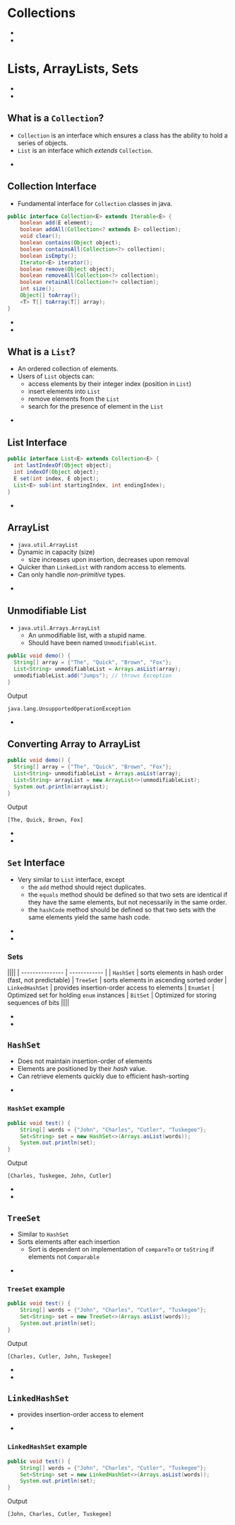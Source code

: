 # Collections


-
-
# Lists, ArrayLists, Sets


-
-
## What is a `Collection`?
* `Collection` is an interface which ensures a class has the ability to hold a series of objects.
* `List` is an interface which _extends_ `Collection`.


-
## Collection Interface
* Fundamental interface for `Collection` classes in java.

```java
public interface Collection<E> extends Iterable<E> {
    boolean add(E element);
    boolean addAll(Collection<? extends E> collection);
    void clear();
    boolean contains(Object object);
    boolean containsAll(Collection<?> collection);
    boolean isEmpty();
    Iterator<E> iterator();
    boolean remove(Object object);
    boolean removeAll(Collection<?> collection);
    boolean retainAll(Collection<?> collection);
    int size();
    Object[] toArray();
    <T> T[] toArray(T[] array);
}
```


-
-
## What is a `List`?
* An ordered collection of elements.
* Users of `List` objects can:
  * access elements by their integer index (position in `List`)
  * insert elements into `List`
  * remove elements from the `List`
  * search for the presence of element in the `List`


-
## List Interface
```java
public interface List<E> extends Collection<E> {
  int lastIndexOf(Object object);
  int indexOf(Object object);
  E set(int index, E object);
  List<E> sub(int startingIndex, int endingIndex);
}
```




-
## ArrayList
* `java.util.ArrayList`
* Dynamic in capacity (size)
  * size increases upon insertion, decreases upon removal
* Quicker than `LinkedList` with random access to elements.
* Can only handle _non-primitive_ types.






-
## Unmodifiable List
* `java.util.Arrays.ArrayList`
  * An unmodifiable list, with a stupid name.
  * Should have been named `UnmodifiableList`.

```java
public void demo() {
  String[] array = {"The", "Quick", "Brown", "Fox"};
  List<String> unmodifiableList = Arrays.asList(array);
  unmodifiableList.add("Jumps"); // throws Exception
}
```

Output
```
java.lang.UnsupportedOperationException
```










-
## Converting Array to ArrayList
```java
public void demo() {
  String[] array = {"The", "Quick", "Brown", "Fox"};
  List<String> unmodifiableList = Arrays.asList(array);
  List<String> arrayList = new ArrayList<>(unmodifiableList);
  System.out.println(arrayList);
}
```

Output
```
[The, Quick, Brown, Fox]
```




-
-
## `Set` Interface
* Very similar to `List` interface, except
	* the `add` method should reject duplicates.
	* the `equals` method should be defined so that two sets are identical if they have the same elements, but not necessarily in the same order.
	* the `hashCode` method should be defined so that two sets with the same elements yield the same hash code.


-
-
### Sets
||||
| --------------- | ------------ |
| `HashSet`         | sorts elements in hash order (fast, not predictable)
| `TreeSet`         | sorts elements in ascending sorted order
| `LinkedHashSet`   | provides insertion-order access to elements
| `EnumSet`         | Optimized set for holding `enum` instances
| `BitSet`          | Optimized for storing sequences of bits
||||




-
-
## `HashSet`
* Does not maintain insertion-order of elements
* Elements are positioned by their _hash_ value.
* Can retrieve elements quickly due to efficient hash-sorting



-
### `HashSet` example
```java
public void test() {
    String[] words = {"John", "Charles", "Cutler", "Tuskegee"};
    Set<String> set = new HashSet<>(Arrays.asList(words));
    System.out.println(set);
}
```

Output

```
[Charles, Tuskegee, John, Cutler]
```




-
-
## `TreeSet`
* Similar to `HashSet`
* Sorts elements after each insertion
  * Sort is dependent on implementation of `compareTo` or `toString` if elements not `Comparable`









-
### `TreeSet` example

```java
public void test() {
    String[] words = {"John", "Charles", "Cutler", "Tuskegee"};
    Set<String> set = new TreeSet<>(Arrays.asList(words));
    System.out.println(set);
}
```

Output
```
[Charles, Cutler, John, Tuskegee]
```







-
-
## `LinkedHashSet`
* provides insertion-order access to element


-
### `LinkedHashSet` example

```java
public void test() {
    String[] words = {"John", "Charles", "Cutler", "Tuskegee"};
    Set<String> set = new LinkedHashSet<>(Arrays.asList(words));
    System.out.println(set);
}
```

Output
```
[John, Charles, Cutler, Tuskegee]
```
